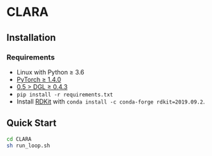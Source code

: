 # CLARA

## Installation

### Requirements

- Linux with Python ≥ 3.6
- [PyTorch ≥ 1.4.0](https://pytorch.org/)
- [0.5 > DGL ≥ 0.4.3](https://www.dgl.ai/pages/start.html)
- `pip install -r requirements.txt`
- Install [RDKit](https://www.rdkit.org/docs/Install.html) with `conda install -c conda-forge rdkit=2019.09.2`.

## Quick Start

```bash
cd CLARA
sh run_loop.sh 
```

[comment]: <> (```bash)

[comment]: <> (# run comparative experiment)

[comment]: <> (sh run_loop.sh)

[comment]: <> (```)
